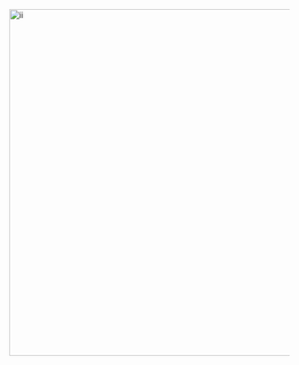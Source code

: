 <img width="1230" height="623" alt="ii" src="https://github.com/user-attachments/assets/c73fae7f-8e31-46e8-8518-1f24e63a0fe8" />
